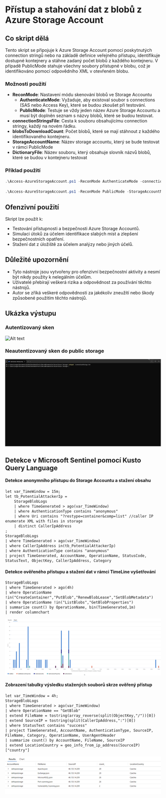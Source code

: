 # Přístup a stahování dat z blobů z Azure Storage Account

## Co skript dělá
Tento skript se připojuje k Azure Storage Account pomocí poskytnutých connection stringů nebo na základě definice veřejného přístupu, identifikuje dostupné kontejnery a stáhne zadaný počet blobů z každého kontejneru. V případě PublicMode stahuje všechny soubory přístupné v blobu, což je identifikováno pomocí odpovědního XML v otevřeném blobu.

### Možnosti použití
- **ReconMode**: Nastavení módu skenování blobů ve Storage Accountu
    - **AuthenticateMode**: Vyžaduje, aby existoval soubor s connections (SAS nebo Access Key), které se budou zkoušet při testování.
    - **PublicMode**: Testuje se vždy jeden název Azure Storage Accountu a musí být doplněn seznam s názvy blobů, které se budou testovat.
- **connectionStringsFile**: Cesta k souboru obsahujícímu connection stringy, každý na novém řádku.
- **blobsToDownloadCount**: Počet blobů, které se mají stáhnout z každého identifikovaného kontejneru.
- **StorageAccountName**: Název storage accountu, který se bude testovat v rámci PublicMode
- **DictionaryFile**: Název souboru, který obsahuje slovník názvů blobů, které se budou v kontejneru testovat


### Příklad použití
```powershell
.\Access-AzureStorageAccount.ps1 -ReconMode AuthenticateMode -connectionStringsFile "connectionStrings.txt" -blobsToDownloadCount 5

.\Access-AzureStorageAccount.ps1 -ReconMode PublicMode -StorageAccountName publicstorageaccount -DictionaryFile .\small.txt

```

## Ofenzivní použití
Skript lze použít k:
- Testování přístupnosti a bezpečnosti Azure Storage Accountů.
- Simulaci útoků za účelem identifikace slabých míst a zlepšení bezpečnostních opatření.
- Stažení dat z úložiště za účelem analýzy nebo jiných účelů.

## Důležité upozornění
- Tyto nástroje jsou vytvořeny pro ofenzivní bezpečnostní aktivity a nesmí být nikdy použity k nelegálním účelům.
- Uživatelé přebírají veškerá rizika a odpovědnost za používání těchto nástrojů.
- Autor se zříká veškeré odpovědnosti za jakékoliv zneužití nebo škody způsobené použitím těchto nástrojů.

## Ukázka výstupu
### Autentizovaný sken
![Alt text](https://github.com/cyb3r5t4lk3r/HackSmithTools/blob/main/Media/Azure-Storage-Authenticate.gif)

### Neautentizovaný sken do public storage
![Alt text](https://github.com/cyb3r5t4lk3r/HackSmithTools/blob/main/Media/Azure-Storage-Public.gif)

## Detekce v Microsoft Sentinel pomocí Kusto Query Language

#### Detekce anonymního přístupu do Storage Accountu a stažení obsahu
```kusto
let var_TimeWindow = 15m;
let tb_PotentialAttackerIp = 
    StorageBlobLogs
    | where TimeGenerated > ago(var_TimeWindow)
    | where AuthenticationType contains "anonymous"
    | where Uri contains "?restype=container&comp=list" //caller IP enumerate XML with files in storage
    | distinct CallerIpAddress
;
StorageBlobLogs
| where TimeGenerated > ago(var_TimeWindow)
| where CallerIpAddress in(tb_PotentialAttackerIp)
| where AuthenticationType contains "anonymous"
| project TimeGenerated, AccountName, OperationName, StatusCode, StatusText, ObjectKey, CallerIpAddress, Category
```


#### Detekce ověřeného přístupu a stažení dat v rámci TimeLine vyšetřování
```kusto
StorageBlobLogs
| where TimeGenerated > ago(4h)
| where OperationName !in("CreateContainer","PutBlob","RenewBlobLease","SetBlobMetadata")
| where OperationName !in("ListBlobs","GetBlobProperties")
| summarize count() by OperationName, bin(TimeGenerated,1m)
| render columnchart 
```

![Alt text](https://github.com/cyb3r5t4lk3r/HackSmithTools/blob/main/Media/Azure-Storage-KQL-TimeLine.png)

#### Zobrazení tabulky výsledku stažených souborů skrze ověřený přístup
```kusto
let var_TimeWindow = 4h;
StorageBlobLogs
| where TimeGenerated > ago(var_TimeWindow)
| where OperationName == "GetBlob"
| extend FileName = tostring(array_reverse(split(ObjectKey,"/"))[0])
| extend SourceIP = tostring(split(CallerIpAddress,":")[0])
| where StatusText contains "success"
| project TimeGenerated, AccountName, AuthenticationType, SourceIP, FileName, Category, OperationName, UserAgentHeader
| summarize count() by AccountName, FileName, SourceIP
| extend LocationCountry = geo_info_from_ip_address(SourceIP)["country"]
```
![Alt text](https://github.com/cyb3r5t4lk3r/HackSmithTools/blob/main/Media/Azure-Storage-KQL-GridView.png)